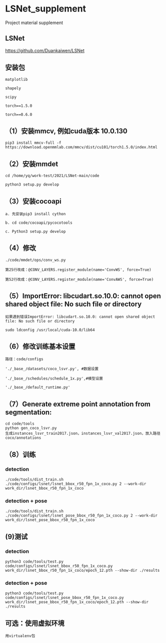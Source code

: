# LSNet_supplement
Project material supplement
## LSNet
https://github.com/Duankaiwen/LSNet

## 安装包

    matplotlib

    shapely

    scipy
    
    torch==1.5.0
    
    torch==0.6.0

## （1）安装mmcv, 例如cuda版本 10.0.130

    pip3 install mmcv-full -f  https://download.openmmlab.com/mmcv/dist/cu101/torch1.5.0/index.html

## （2）安装mmdet

    cd /home/yq/work-test/2021/LSNet-main/code

    python3 setup.py develop

## （3）安装cocoapi

    a. 先安装pip3 install cython

    b. cd code/cocoapi/pycocotools

    c. Python3 setup.py develop

## （4）修改

    ./code/mmdet/ops/conv_ws.py

    第25行改成：@CONV_LAYERS.register_module(name='ConvWS', force=True)

    第52行改成：@CONV_LAYERS.register_module(name='ConvAWS', force=True)

## （5）ImportError: libcudart.so.10.0: cannot open shared object file: No such file or directory

    如果遇到错误ImportError: libcudart.so.10.0: cannot open shared object file: No such file or directory

    sudo ldconfig /usr/local/cuda-10.0/lib64

## （6）修改训练基本设置

    路径：code/configs

    './_base_/datasets/coco_lsvr.py', #数据设置

    './_base_/schedules/schedule_1x.py',#模型设置

    './_base_/default_runtime.py' 
## （7）Generate extreme point annotation from segmentation:
    cd code/tools
    python gen_coco_lsvr.py
    生成instances_lsvr_train2017.json，instances_lsvr_val2017.json，放入路径coco/annotations
## （8）训练
### detection
    ./code/tools/dist_train.sh ./code/configs/lsnet/lsnet_bbox_r50_fpn_1x_coco.py 2 --work-dir work_dir/lsnet_bbox_r50_fpn_1x_coco
### detection + pose
    ./code/tools/dist_train.sh ./code/configs/lsnet/lsnet_pose_bbox_r50_fpn_1x_coco.py 2 --work-dir work_dir/lsnet_pose_bbox_r50_fpn_1x_coco
## (9)测试
### detection
    python3 code/tools/test.py code/configs/lsnet/lsnet_bbox_r50_fpn_1x_coco.py work_dir/lsnet_bbox_r50_fpn_1x_coco/epoch_12.pth --show-dir ./results
### detection + pose 
    python3 code/tools/test.py code/configs/lsnet/lsnet_pose_bbox_r50_fpn_1x_coco.py work_dir/lsnet_pose_bbox_r50_fpn_1x_coco/epoch_12.pth --show-dir ./results
## 可选：使用虚拟环境
    用virtualenv包
